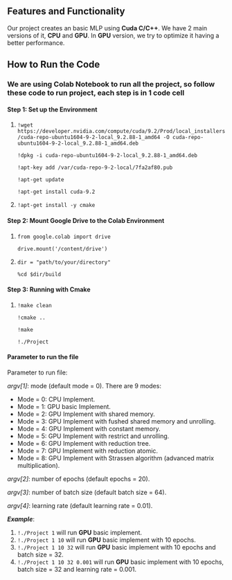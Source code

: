 ## Features and Functionality

Our project creates an basic MLP using **Cuda C/C++**. We have 2 main versions of it, **CPU** and **GPU**. In **GPU** version, we try to optimize it 
having a better performance.


## How to Run the Code

### We are using Colab Notebook to run all the project, so follow these code to run project, each step is in 1 code cell

#### Step 1: Set up the Environment
1. `!wget https://developer.nvidia.com/compute/cuda/9.2/Prod/local_installers/cuda-repo-ubuntu1604-9-2-local_9.2.88-1_amd64 -O cuda-repo-ubuntu1604-9-2-local_9.2.88-1_amd64.deb`

   `!dpkg -i cuda-repo-ubuntu1604-9-2-local_9.2.88-1_amd64.deb`

   `!apt-key add /var/cuda-repo-9-2-local/7fa2af80.pub`

   `!apt-get update`

   `!apt-get install cuda-9.2`

2. `!apt-get install -y cmake`

#### Step 2: Mount Google Drive to the Colab Environment
1. `from google.colab import drive`

   `drive.mount('/content/drive')`

2. `dir = "path/to/your/directory"`

   `%cd $dir/build`

#### Step 3: Running with Cmake
1. `!make clean`

   `!cmake ..`

   `!make`

   `!./Project`

#### Parameter to run the file
Parameter to run file:

*argv[1]*: mode (default mode = 0). There are 9 modes:
- Mode = 0: CPU Implement.
- Mode = 1: GPU basic Implement.
- Mode = 2: GPU Implement with shared memory.
- Mode = 3: GPU Implement with fushed shared memory and unrolling.
- Mode = 4: GPU Implement with constant memory.
- Mode = 5: GPU Implement with restrict and unrolling.
- Mode = 6: GPU Implement with reduction tree.
- Mode = 7: GPU Implement with reduction atomic.
- Mode = 8: GPU Implement with Strassen algorithm (advanced matrix multiplication).

*argv[2]*: number of epochs (default epochs = 20).

*argv[3]*: number of batch size (default batch size = 64).

*argv[4]*: learning rate (default learning rate = 0.01).

***Example***: 
1. `!./Project 1` will run **GPU** basic implement.
2. `!./Project 1 10` will run **GPU** basic implement with 10 epochs.
3. `!./Project 1 10 32` will run **GPU** basic implement with 10 epochs and batch size = 32.
4. `!./Project 1 10 32 0.001` will run **GPU** basic implement with 10 epochs, batch size = 32 and learning rate = 0.001.
